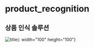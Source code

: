 # product_recognition

상품 인식 솔루션
------------------------------

![title](https://user-images.githubusercontent.com/70895373/185269096-12686b63-6d02-4b33-816f-64689e9874c9.jpg){: width="100" height="100"}
